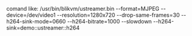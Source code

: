 comand like:
 /usr/bin/blikvm/ustreamer.bin --format=MJPEG --device=/dev/video1 --resolution=1280x720 --drop-same-frames=30 --h264-sink-mode=0660 --h264-bitrate=1000 --slowdown --h264-sink=demo::ustreamer::h264
